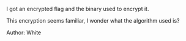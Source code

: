 I got an encrypted flag and the binary used to encrypt it.

This encryption seems familiar, I wonder what the algorithm used is?

Author: White
